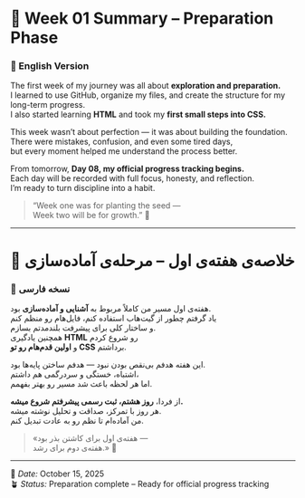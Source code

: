 # 🌱 Week 01 Summary – Preparation Phase  
### 🔹 English Version  

The first week of my journey was all about **exploration and preparation.**  
I learned to use GitHub, organize my files, and create the structure for my long-term progress.  
I also started learning **HTML** and took my **first small steps into CSS.**  

This week wasn’t about perfection — it was about building the foundation.  
There were mistakes, confusion, and even some tired days,  
but every moment helped me understand the process better.  

From tomorrow, **Day 08, my official progress tracking begins.**  
Each day will be recorded with full focus, honesty, and reflection.  
I’m ready to turn discipline into a habit.  

> “Week one was for planting the seed —  
> Week two will be for growth.” 🌿  

---

# 🌱 خلاصه‌ی هفته‌ی اول – مرحله‌ی آماده‌سازی  
### 🔹 نسخه فارسی  

هفته‌ی اول مسیر من کاملاً مربوط به **آشنایی و آماده‌سازی** بود.  
یاد گرفتم چطور از گیت‌هاب استفاده کنم، فایل‌هام رو منظم کنم  
و ساختار کلی برای پیشرفت بلندمدتم بسازم.  
همچنین یادگیری **HTML** رو شروع کردم  
و **اولین قدم‌هام رو تو CSS** برداشتم.  

این هفته هدفم بی‌نقص بودن نبود — هدفم ساختن پایه‌ها بود.  
اشتباه، خستگی و سردرگمی هم داشتم،  
اما هر لحظه باعث شد مسیر رو بهتر بفهمم.  

از فردا، **روز هشتم، ثبت رسمی پیشرفتم شروع میشه.**  
هر روز با تمرکز، صداقت و تحلیل نوشته میشه.  
من آماده‌ام تا نظم رو به عادت تبدیل کنم.  

> «هفته‌ی اول برای کاشتن بذر بود —  
> هفته‌ی دوم برای رشد.» 🌿  

---

📅 *Date:* October 15, 2025  
🪴 *Status:* Preparation complete – Ready for official progress tracking
